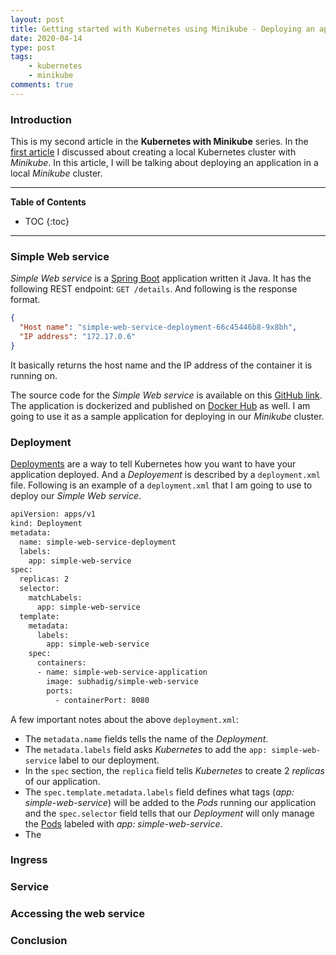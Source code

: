 ```yaml
---
layout: post
title: Getting started with Kubernetes using Minikube - Deploying an application
date: 2020-04-14
type: post
tags:
    - kubernetes
    - minikube
comments: true
---
```

### Introduction
This is my second article in the **Kubernetes with Minikube** series. In the
[first article](getting-started-with-kubernetes-using-minikube-installation.html)
I discussed about creating a local Kubernetes cluster with *Minikube*. In this
article, I will be talking about deploying an application in a local *Minikube*
cluster.

---
**Table of Contents**
* TOC
{:toc}
---

### Simple Web service
*Simple Web service* is a [Spring Boot](https://spring.io/projects/spring-boot)
application written it Java. It has the following REST endpoint:
`GET /details`. And following is the response format.

```json
{
  "Host name": "simple-web-service-deployment-66c45446b8-9x8bh",
  "IP address": "172.17.0.6"
}
```

It basically returns the host name and the IP address of the container it is
running on.

The source code for the *Simple Web service* is available on this
[GitHub link](https://github.com/subhadig/kubernetes-with-minikube/tree/master/simple-web-service).
The application is dockerized and published on
[Docker Hub](https://hub.docker.com/r/subhadig/simple-web-service) as well. I
am going to use it as a sample application for deploying in our *Minikube*
cluster.

### Deployment
[Deployments](https://kubernetes.io/docs/concepts/workloads/controllers/deployment/)
are a way to tell Kubernetes how you want to have your application deployed.
And a *Deployement* is described by a `deployment.xml` file. Following is an
example of a `deployment.xml` that I am going to use to deploy our
*Simple Web service*.

```xml
apiVersion: apps/v1
kind: Deployment
metadata:
  name: simple-web-service-deployment
  labels:
    app: simple-web-service
spec:
  replicas: 2
  selector:
    matchLabels:
      app: simple-web-service
  template:
    metadata:
      labels:
        app: simple-web-service
    spec:
      containers:
      - name: simple-web-service-application
        image: subhadig/simple-web-service
        ports:
          - containerPort: 8080
```

A few important notes about the above `deployment.xml`:
- The `metadata.name` fields tells the name of the *Deployment*.
- The `metadata.labels` field asks *Kubernetes* to add the
`app: simple-web-service` label to our deployment.
- In the `spec` section, the `replica` field tells *Kubernetes* to create 2
*replicas* of our application.
- The `spec.template.metadata.labels` field defines what tags
(*app: simple-web-service*) will be added to the *Pods* running our application
and the `spec.selector` field tells that our *Deployment* will only manage the
[Pods](https://kubernetes.io/docs/concepts/workloads/pods/pod/) labeled with
*app: simple-web-service*.
- The 

### Ingress


### Service


### Accessing the web service


### Conclusion
